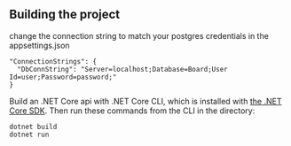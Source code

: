 ## Building the project

change the connection string to match your postgres credentials in the appsettings.json
``` code
"ConnectionStrings": {
  "DbConnString": "Server=localhost;Database=Board;User Id=user;Password=password;"
}
```

Build an .NET Core api with .NET Core CLI, which is installed with [the .NET Core SDK](https://www.microsoft.com/net/download). Then run
these commands from the CLI in the directory:

```console
dotnet build
dotnet run
```
